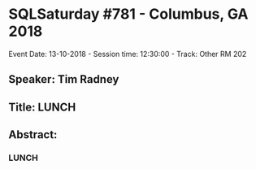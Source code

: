 # SQLSaturday #781 - Columbus, GA 2018
Event Date: 13-10-2018 - Session time: 12:30:00 - Track: Other RM 202
## Speaker: Tim Radney
## Title: LUNCH
## Abstract:
### LUNCH
